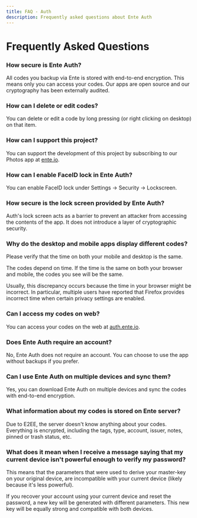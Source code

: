 ```yaml
---
title: FAQ - Auth
description: Frequently asked questions about Ente Auth
---
```


# Frequently Asked Questions

### How secure is Ente Auth?

All codes you backup via Ente is stored with end-to-end encryption. This means
only you can access your codes. Our apps are open source and our cryptography
has been externally audited.

### How can I delete or edit codes?

You can delete or edit a code by long pressing (or right clicking on desktop) on
that item.

### How can I support this project?

You can support the development of this project by subscribing to our Photos app
at [ente.io](https://ente.io).

### How can I enable FaceID lock in Ente Auth?

You can enable FaceID lock under Settings → Security → Lockscreen.

### How secure is the lock screen provided by Ente Auth?

Auth's lock screen acts as a barrier to prevent an attacker from accessing the
contents of the app. It does not introduce a layer of cryptographic security.

### Why do the desktop and mobile apps display different codes?

Please verify that the time on both your mobile and desktop is the same.

The codes depend on time. If the time is the same on both your browser and
mobile, the codes you see will be the same.

Usually, this discrepancy occurs because the time in your browser might be
incorrect. In particular, multiple users have reported that Firefox provides
incorrect time when certain privacy settings are enabled.

### Can I access my codes on web?

You can access your codes on the web at [auth.ente.io](https://auth.ente.io).

### Does Ente Auth require an account?

No, Ente Auth does not require an account. You can choose to use the app without
backups if you prefer.

### Can I use Ente Auth on multiple devices and sync them?

Yes, you can download Ente Auth on multiple devices and sync the codes with
end-to-end encryption.

### What information about my codes is stored on Ente server?

Due to E2EE, the server doesn't know anything about your codes. Everything is
encrypted, including the tags, type, account, issuer, notes, pinned or trash
status, etc.

### What does it mean when I receive a message saying that my current device isn't powerful enough to verify my password?

This means that the parameters that were used to derive your master-key on your
original device, are incompatible with your current device (likely because it's
less powerful).

If you recover your account using your current device and reset the password, a
new key will be generated with different parameters. This new key will be
equally strong and compatible with both devices.
